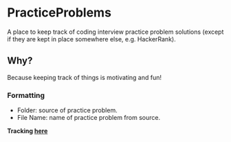 # PracticeProblems
A place to keep track of coding interview practice problem solutions (except if they are kept in place somewhere else, e.g. HackerRank).

## Why? 
Because keeping track of things is motivating and fun!

### Formatting
- Folder: source of practice problem.
- File Name: name of practice problem from source.

**Tracking [here](https://docs.google.com/spreadsheets/d/1QuqM2t4ECYogKs6qNR2YLwMOSOBj9lcG0yurHMS1VG0/edit#gid=0)**
